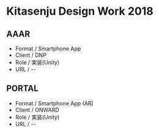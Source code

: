 # Kitasenju Design Work 2018


## AAAR

* Format / Smartphone App
* Client / DNP
* Role / 実装(Unity)
* URL / --


## PORTAL

* Format / Smartphone App (AR)
* Client / ONWARD
* Role / 実装(Unity)
* URL / --
